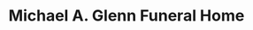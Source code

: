 ---
title: "Michael A. Glenn Funeral Home"
url: /union/michael-a-glenn-funeral-home/
shop: funeral directors
---
